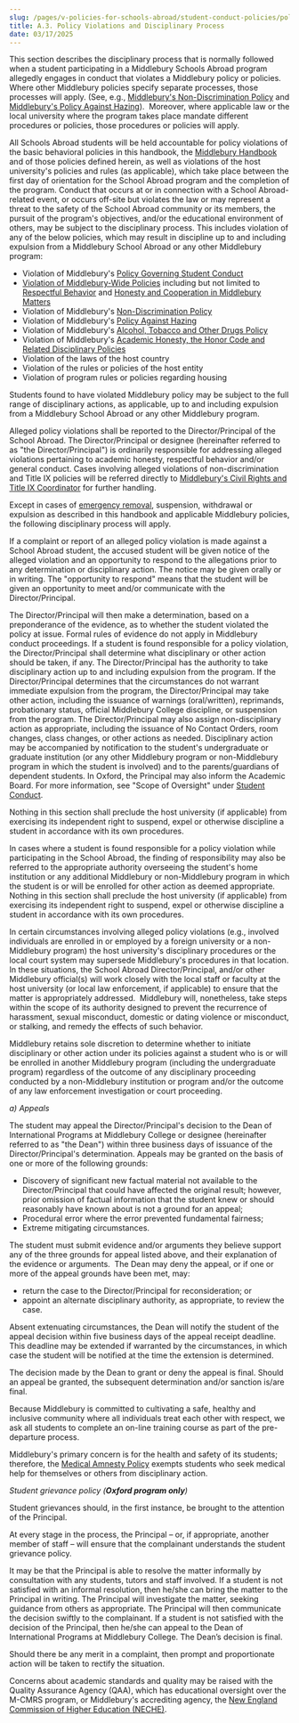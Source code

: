 ```yaml
---
slug: /pages/v-policies-for-schools-abroad/student-conduct-policies/policy-violations-and-disciplinary-process
title: A.3. Policy Violations and Disciplinary Process
date: 03/17/2025
---
```

This section describes the disciplinary process that is normally followed when a student participating in a Middlebury Schools Abroad program allegedly engages in conduct that violates a Middlebury policy or policies. Where other Middlebury policies specify separate processes, those processes will apply. (See, e.g., [Middlebury's Non-Discrimination Policy](/pages/i-policies-for-all/non-discrim-policies/b-1-a-non-discrimination-policy/) and [Middlebury's Policy Against Hazing](http://www.middlebury.edu/about/handbook/ug-college-policies/ug-policies/res-life-conduct-policies/hazing-policy)).  Moreover, where applicable law or the local university where the program takes place mandate different procedures or policies, those procedures or policies will apply.

All Schools Abroad students will be held accountable for policy violations of the basic behavioral policies in this handbook, the [Middlebury Handbook](/) and of those policies defined herein, as well as violations of the host university's policies and rules (as applicable), which take place between the first day of orientation for the School Abroad program and the completion of the program. Conduct that occurs at or in connection with a School Abroad-related event, or occurs off-site but violates the law or may represent a threat to the safety of the School Abroad community or its members, the pursuit of the program's objectives, and/or the educational environment of others, may be subject to the disciplinary process. This includes violation of any of the below policies, which may result in discipline up to and including expulsion from a Middlebury School Abroad or any other Middlebury program:

*   Violation of Middlebury's [Policy Governing Student Conduct](/pages/ii-ug-college-policies/ug-policies/res-life-conduct-policies/genl-cond-standards/)
*   [Violation of Middlebury-Wide Policies](http://www.middlebury.edu/about/handbook/policies-for-all) including but not limited to [Respectful Behavior](http://www.middlebury.edu/about/handbook/policies-for-all/genl-principles/respectful-behavior) and [Honesty and Cooperation in Middlebury Matters](http://www.middlebury.edu/about/handbook/policies-for-all/genl-principles/honesty-cooperation)
*   Violation of Middlebury's [Non-Discrimination Policy](/pages/i-policies-for-all/non-discrim-policies/b-1-a-non-discrimination-policy)
*   Violation of Middlebury's [Policy Against Hazing](http://www.middlebury.edu/about/handbook/ug-college-policies/ug-policies/res-life-conduct-policies/hazing-policy)
*   Violation of Middlebury's [Alcohol, Tobacco and Other Drugs Policy](http://www.middlebury.edu/about/handbook/student_policies/alcohol_drugs_policy)
*   Violation of Middlebury's [Academic Honesty, the Honor Code and Related Disciplinary Policies](http://www.middlebury.edu/about/handbook/ug-college-policies/ug-policies/academics/acad-honesty)
*   Violation of the laws of the host country
*   Violation of the rules or policies of the host entity
*   Violation of program rules or policies regarding housing

Students found to have violated Middlebury policy may be subject to the full range of disciplinary actions, as applicable, up to and including expulsion from a Middlebury School Abroad or any other Middlebury program.

Alleged policy violations shall be reported to the Director/Principal of the School Abroad. The Director/Principal or designee (hereinafter referred to as "the Director/Principal") is ordinarily responsible for addressing alleged violations pertaining to academic honesty, respectful behavior and/or general conduct. Cases involving alleged violations of non-discrimination and Title IX policies will be referred directly to [Middlebury's Civil Rights and Title IX Coordinator](https://www.middlebury.edu/office/title-IX/about) for further handling.

Except in cases of [emergency removal](/pages/i-policies-for-all/health-safety/emerg-removals/), suspension, withdrawal or expulsion as described in this handbook and applicable Middlebury policies, the following disciplinary process will apply.

If a complaint or report of an alleged policy violation is made against a School Abroad student, the accused student will be given notice of the alleged violation and an opportunity to respond to the allegations prior to any determination or disciplinary action. The notice may be given orally or in writing. The "opportunity to respond" means that the student will be given an opportunity to meet and/or communicate with the Director/Principal.

The Director/Principal will then make a determination, based on a preponderance of the evidence, as to whether the student violated the policy at issue. Formal rules of evidence do not apply in Middlebury conduct proceedings. If a student is found responsible for a policy violation, the Director/Principal shall determine what disciplinary or other action should be taken, if any. The Director/Principal has the authority to take disciplinary action up to and including expulsion from the program. If the Director/Principal determines that the circumstances do not warrant immediate expulsion from the program, the Director/Principal may take other action, including the issuance of warnings (oral/written), reprimands, probationary status, official Middlebury College discipline, or suspension from the program. The Director/Principal may also assign non-disciplinary action as appropriate, including the issuance of No Contact Orders, room changes, class changes, or other actions as needed. Disciplinary action may be accompanied by notification to the student's undergraduate or graduate institution (or any other Middlebury program or non-Middlebury program in which the student is involved) and to the parents/guardians of dependent students. In Oxford, the Principal may also inform the Academic Board. For more information, see "Scope of Oversight" under [Student Conduct](/pages/ii-ug-college-policies/ug-policies/res-life-conduct-policies/a-introductory-matters/#community-standards).

Nothing in this section shall preclude the host university (if applicable) from exercising its independent right to suspend, expel or otherwise discipline a student in accordance with its own procedures.

In cases where a student is found responsible for a policy violation while participating in the School Abroad, the finding of responsibility may also be referred to the appropriate authority overseeing the student's home institution or any additional Middlebury or non-Middlebury program in which the student is or will be enrolled for other action as deemed appropriate. Nothing in this section shall preclude the host university (if applicable) from exercising its independent right to suspend, expel or otherwise discipline a student in accordance with its own procedures.

In certain circumstances involving alleged policy violations (e.g., involved individuals are enrolled in or employed by a foreign university or a non-Middlebury program) the host university's disciplinary procedures or the local court system may supersede Middlebury's procedures in that location. In these situations, the School Abroad Director/Principal, and/or other Middlebury official(s) will work closely with the local staff or faculty at the host university (or local law enforcement, if applicable) to ensure that the matter is appropriately addressed.  Middlebury will, nonetheless, take steps within the scope of its authority designed to prevent the recurrence of harassment, sexual misconduct, domestic or dating violence or misconduct, or stalking, and remedy the effects of such behavior.

Middlebury retains sole discretion to determine whether to initiate disciplinary or other action under its policies against a student who is or will be enrolled in another Middlebury program (including the undergraduate program) regardless of the outcome of any disciplinary proceeding conducted by a non-Middlebury institution or program and/or the outcome of any law enforcement investigation or court proceeding.

_a) Appeals_

The student may appeal the Director/Principal's decision to the Dean of International Programs at Middlebury College or designee (hereinafter referred to as "the Dean") within three business days of issuance of the Director/Principal's determination. Appeals may be granted on the basis of one or more of the following grounds:

*   Discovery of significant new factual material not available to the Director/Principal that could have affected the original result; however, prior omission of factual information that the student knew or should reasonably have known about is not a ground for an appeal;
*   Procedural error where the error prevented fundamental fairness;
*   Extreme mitigating circumstances.

The student must submit evidence and/or arguments they believe support any of the three grounds for appeal listed above, and their explanation of the evidence or arguments.  The Dean may deny the appeal, or if one or more of the appeal grounds have been met, may:

*   return the case to the Director/Principal for reconsideration; or
*   appoint an alternate disciplinary authority, as appropriate, to review the case.

Absent extenuating circumstances, the Dean will notify the student of the appeal decision within five business days of the appeal receipt deadline. This deadline may be extended if warranted by the circumstances, in which case the student will be notified at the time the extension is determined.

The decision made by the Dean to grant or deny the appeal is final. Should an appeal be granted, the subsequent determination and/or sanction is/are final.

Because Middlebury is committed to cultivating a safe, healthy and inclusive community where all individuals treat each other with respect, we ask all students to complete an on-line training course as part of the pre-departure process.

Middlebury's primary concern is for the health and safety of its students; therefore, the [Medical Amnesty Policy](/pages/i-policies-for-all/health-safety/alcohol-drugs/#medical-amnesty-policy) exempts students who seek medical help for themselves or others from disciplinary action.

_Student grievance policy (**Oxford program only**)_

Student grievances should, in the first instance, be brought to the attention of the Principal.

At every stage in the process, the Principal – or, if appropriate, another member of staff – will ensure that the complainant understands the student grievance policy.

It may be that the Principal is able to resolve the matter informally by consultation with any students, tutors and staff involved. If a student is not satisfied with an informal resolution, then he/she can bring the matter to the Principal in writing. The Principal will investigate the matter, seeking guidance from others as appropriate. The Principal will then communicate the decision swiftly to the complainant. If a student is not satisfied with the decision of the Principal, then he/she can appeal to the Dean of International Programs at Middlebury College. The Dean’s decision is final.

Should there be any merit in a complaint, then prompt and proportionate action will be taken to rectify the situation.

Concerns about academic standards and quality may be raised with the Quality Assurance Agency (QAA), which has educational oversight over the M-CMRS program, or Middlebury's accrediting agency, the [New England Commission of Higher Education (NECHE)](https://www.neche.org/comments-complaints/).
